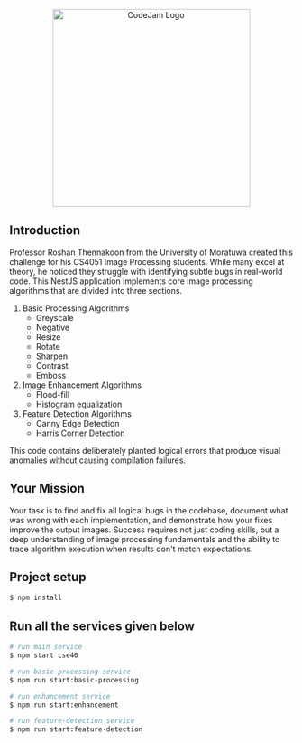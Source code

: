 <p align="center">
  <a href="https://cse40.cse.uom.lk/codejam" target="blank"><img src="https://firebasestorage.googleapis.com/v0/b/profile-image-1c78a.appspot.com/o/codejam%2FCodeJameLogo.webp?alt=media&token=507a7f7b-e735-4952-ad04-d0a8f48a8f55" width="350" alt="CodeJam Logo" /></a>
</p>


## Introduction

Professor Roshan Thennakoon from the University of Moratuwa created this challenge for his CS4051 Image Processing students. While many excel at theory, he noticed they struggle with identifying subtle bugs in real-world code. This NestJS application implements core image processing algorithms that are divided into three sections.
1. Basic Processing Algorithms
    - Greyscale
    - Negative
    - Resize
    - Rotate
    - Sharpen
    - Contrast
    - Emboss
2. Image Enhancement Algorithms
    - Flood-fill
    - Histogram equalization
3. Feature Detection Algorithms
    - Canny Edge Detection
    - Harris Corner Detection

This code contains deliberately planted logical errors that produce visual anomalies without causing compilation failures.

## Your Mission

Your task is to find and fix all logical bugs in the codebase, document what was wrong with each implementation, and demonstrate how your fixes improve the output images. Success requires not just coding skills, but a deep understanding of image processing fundamentals and the ability to trace algorithm execution when results don't match expectations.

## Project setup

```bash
$ npm install
```

## Run all the services given below

```bash
# run main service
$ npm start cse40

# run basic-processing service
$ npm run start:basic-processing

# run enhancement service
$ npm run start:enhancement

# run feature-detection service
$ npm run start:feature-detection
```